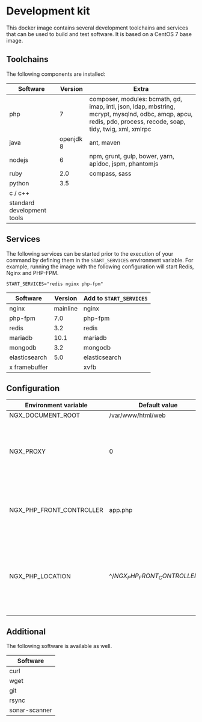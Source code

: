 # Development kit

This docker image contains several development toolchains and services that can
be used to build and test software. It is based on a CentOS 7 base image.

## Toolchains

The following components are installed:

| Software | Version | Extra
| ---|---|---
| php | 7 | composer, modules: bcmath, gd, imap, intl, json, ldap, mbstring, mcrypt, mysqlnd, odbc, amqp, apcu, redis, pdo, process, recode, soap, tidy, twig, xml, xmlrpc
| java | openjdk 8 | ant, maven
| nodejs | 6 | npm, grunt, gulp, bower, yarn, apidoc, jspm, phantomjs
| ruby  | 2.0 | compass, sass
| python | 3.5 |
| c / c++ | |
| standard development tools | |

## Services

The following services can be started prior to the execution of your command by
defining them in the `START_SERVICES` environment variable. For example, running
the image with the following configuration will start Redis, Nginx and PHP-FPM.

`START_SERVICES="redis nginx php-fpm"`

| Software | Version | Add to `START_SERVICES`
| ---|---|---
| nginx | mainline | nginx
| php-fpm | 7.0 | php-fpm
| redis | 3.2 | redis
| mariadb | 10.1 | mariadb
| mongodb | 3.2 | mongodb
| elasticsearch | 5.0 | elasticsearch
| x framebuffer | | xvfb

## Configuration

| Environment variable | Default value | Description
| --- | --- | ---
| NGX_DOCUMENT_ROOT | /var/www/html/web | Defines the document root.
| NGX_PROXY | 0 | Toggles whether Nginx should derive the real ip-address from the X-Real-IP header. Lookups are **not** done recursive. Only a single substition will take place. Only use this if your container is running behind a reverse proxy that you trust.
| NGX_PHP_FRONT_CONTROLLER | app.php | Defines the front controller of your application. All incoming requests that do not match a file on the filesystem will be rewriten as (per default) app.php/$request. The front controller should reside in the document root.
| NGX_PHP_LOCATION | ^/${NGX_PHP_FRONT_CONTROLLER}(/\|$) | Defines a regular expression that will determine what requests will be passed on to php-fpm. By default this will be ^/app.php(/\|$) . If you set `NGX_PHP_FRONT_CONTROLLER`, then that value will be used instead of `app.php`. If you want to be able to execute all `.php` files, set this to ^/.*\\.php(/\|$).

## Additional

The following software is available as well.

| Software
| ---
| curl
| wget
| git
| rsync
| sonar-scanner

